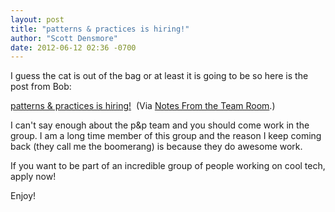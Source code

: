 ```yaml
---
layout: post
title: "patterns & practices is hiring!"
author: "Scott Densmore"
date: 2012-06-12 02:36 -0700
---
```


I guess the cat is out of the bag or at least it is going to be so here is the post from Bob:

[patterns & practices is hiring!](http://blogs.msdn.com/b/bobbrum/archive/2012/06/11/patterns-amp-practices-is-hiring.aspx)  (Via [Notes From the Team Room](http://blogs.msdn.com/b/bobbrum/).)

I can't say enough about the p&p team and you should come work in the group. I am a long time member of this group and the reason I keep coming back (they call me the boomerang) is because they do awesome work.

If you want to be part of an incredible group of people working on cool tech, apply now!

Enjoy!